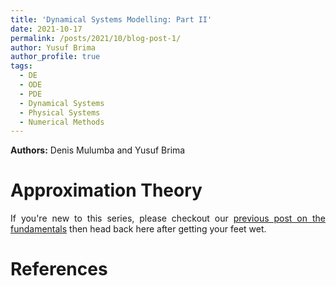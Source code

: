 ```yaml
---
title: 'Dynamical Systems Modelling: Part II'
date: 2021-10-17
permalink: /posts/2021/10/blog-post-1/
author: Yusuf Brima
author_profile: true
tags:
  - DE
  - ODE
  - PDE
  - Dynamical Systems
  - Physical Systems
  - Numerical Methods
---
```

<p class="page__date"><strong>
  <i class="fa fa-fw fa-users" aria-hidden="true"></i> Authors:</strong>
  Denis Mulumba and Yusuf Brima
</p>

Approximation Theory
======
<p style="text-align:justify;">
If you're new to this series, please checkout our <a href="https://yusufbrima.github.io/posts/2021/10/blog-post-1/">previous post on the fundamentals</a> then head back here after getting your feet wet.
</p>

<!-- <p style="text-align:justify">
</p>

<p style="text-align:justify">
</p> -->

References
======
